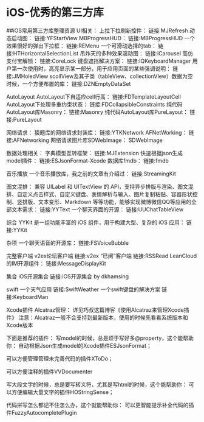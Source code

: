 # iOS-优秀的第三方库
##iOS常用第三方库整理资源
UI相关：
上拉下拉刷新控件：
链接:MJRefresh
动态启动图：
链接:YFStartView
MBProgressHUD：
链接:MBProgressHUD
一个效果很好的弹出下拉框：
链接:REMenu
一个可滑动选择的tab：
链接:HTHorizontalSelectionList
吊炸天的多种效果滚动图：
链接:iCarousel
高仿支付宝解锁：
链接:CoreLock
键盘遮挡解决方案：
链接:IQKeyboardManager
用户第一次使用时，高亮显示某一部分，用于应用页面的某些强调说明：
链接:JMHoledView
scollView及其子类（tableView、collectionVIew）数据为空时候，一个方便布置的库：
链接:DZNEmptyDataSet

AutoLayout
AutoLayout下自适应cell行高：
链接:FDTemplateLayoutCell
AutoLayout下处理多重约束状态：
链接:FDCollapsibleConstraints
纯代码AutoLayout库Masonry：
链接:Masonry
纯代码AutoLayout库PureLayout：
链接:PureLayout

网络请求：
猿题库的网络请求封装库：
链接:YTKNetwork
AFNetWorking：
链接:AFNetworking
网络请求图片库SDWebImage：
SDWebImage

数据处理相关：
字典模型互转框架：
链接:MJExtension
快速根据json生成model插件：
链接:ESJsonFormat-Xcode
数据库fmdb：
链接:fmdb

音乐播放
一个音乐播放库，我之前的文章有介绍过：
链接:StreamingKit

图文混排：
兼容 UILabel 和 UITextView 的 API，支持异步排版与渲染、图文混排、自定义点击样式、自定义键盘、表情解析与输入、图片复制粘贴、容器形状控制、竖排版、文本变形、Markdown 等等功能，能够实现微博微信QQ等应用的全部文本需求：
链接:YYText
一个聊天界面的开源：
链接:UUChatTableView

综合
YYKit 是一组功能丰富的 iOS 组件，用于构建大型、复杂的 iOS 应用：
链接:YYKit

杂项
一个聊天语音的开源库：
链接:FSVoiceBubble

完整客户端
v2ex论坛客户端
链接:v2ex
“已阅”客户端
链接:RSSRead
LeanCloud的IM开源组件：
链接:MessageDisplayKit

集合
iOS开源集合
链接:iOS开源集合 by dkhamsing

swift
一个天气应用
链接:SwiftWeather
一个swift键盘的解决方案
链接:KeyboardMan

Xcode插件
Alcatraz管理：
详见巧叔这篇博客《使用Alcatraz来管理Xcode插件》
注意：Alcatraz一般不会支持到最新版本，使用的时候先看看系统版本和Xcode版本

下面是推荐的插件：
写model的时候，总是烦于写好多@property，这个能帮助你：
自动根据Json生成model的Xcode插件ESJsonFormat；

可以方便管理管理未完善代码的插件XToDo；

可以方便注释的插件VVDocumenter

写大段文字的时候，总是要写转义符，尤其是写html的时候，这个能帮助你：
可以方便编辑大量文字的插件HOStringSense；

代码拼写怎么都记不住怎么办，这个就能帮助你：
可以更智能提示补全代码的插件FuzzyAutocompletePlugin
